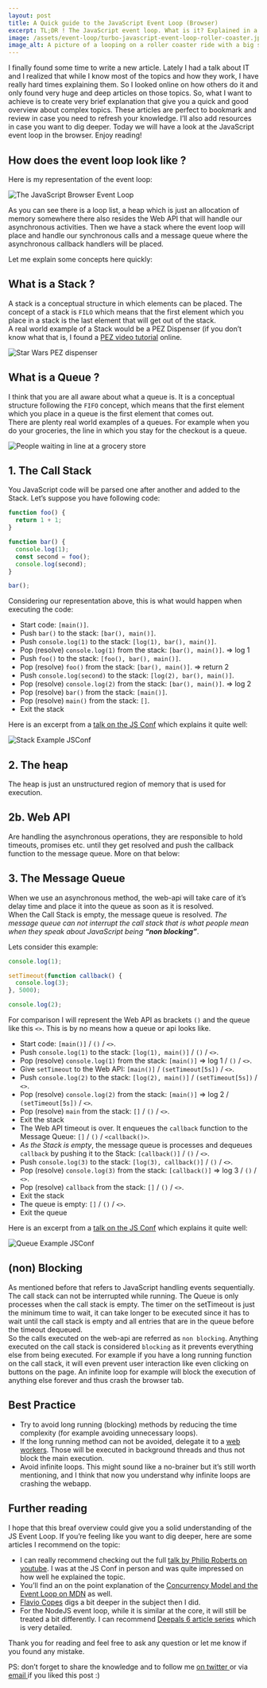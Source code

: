 ```yaml
---
layout: post
title: A Quick guide to the JavaScript Event Loop (Browser)
excerpt: TL;DR ! The JavaScript event loop. What is it? Explained in a nutshell.
image: /assets/event-loop/turbo-javascript-event-loop-roller-coaster.jpg
image_alt: A picture of a looping on a roller coaster ride with a big sign reading Turbo
---
```


I finally found some time to write a new article. Lately I had a talk about IT and I realized that while I know most of the topics and how they work, I have really hard times explaining them. So I looked online on how others do it and only found very huge and deep articles on those topics. So, what I want to achieve is to create very brief explanation that give you a quick and good overview about complex topics. These articles are perfect to bookmark and review in case you need to refresh your knowledge. I’ll also add resources in case you want to dig deeper. Today we will have a look at the JavaScript event loop in the browser. Enjoy reading!

## How does the event loop look like ?

Here is my representation of the event loop:

![The JavaScript Browser Event Loop](/assets/event-loop/JavaScript-Event-Loop.png)

As you can see there is a loop list, a heap which is just an allocation of memory somewhere there also resides the Web API that will handle our asynchronous activities. Then we have a stack where the event loop will place and handle our synchronous calls and a message queue where the asynchronous callback handlers will be placed.

Let me explain some concepts here quickly:

## What is a Stack ?

A stack is a conceptual structure in which elements can be placed. The concept of a stack is `FILO` which means that the first element which you place in a stack is the last element that will get out of the stack.  
A real world example of a Stack would be a PEZ Dispenser (if you don’t know what that is, I found a [PEZ video tutorial](https://www.youtube.com/watch?v=YIAN6eKltsA) online.

![Star Wars PEZ dispenser](/assets/event-loop/PEZ-dispenser-star-wars.png)

## What is a Queue ?

I think that you are all aware about what a queue is. It is a conceptual structure following the `FIFO` concept, which means that the first element which you place in a queue is the first element that comes out.  
There are plenty real world examples of a queues. For example when you do your groceries, the line in which you stay for the checkout is a queue.

![People waiting in line at a grocery store](/assets/event-loop/People-waiting-in-line-with-shopping-baskets-at-grocery-store.jpg)

## 1. The Call Stack

You JavaScript code will be parsed one after another and added to the Stack. Let’s suppose you have following code:

```javascript
function foo() {
  return 1 + 1;
}

function bar() {
  console.log(1);
  const second = foo();
  console.log(second);
}

bar();
```

Considering our representation above, this is what would happen when executing the code:

- Start code: `[main()]`.
- Push `bar()` to the stack: `[bar(), main()]`.
- Push `console.log(1)` to the stack: `[log(1), bar(), main()]`.
- Pop (resolve) `console.log(1)` from the stack: `[bar(), main()]`. => log 1
- Push `foo()` to the stack: `[foo(), bar(), main()]`.
- Pop (resolve) `foo()` from the stack: `[bar(), main()]`. => return 2
- Push `console.log(second)` to the stack: `[log(2), bar(), main()]`.
- Pop (resolve) `console.log(2)` from the stack: `[bar(), main()]`. => log 2
- Pop (resolve) `bar()` from the stack: `[main()]`.
- Pop (resolve) `main()` from the stack: `[]`.
- Exit the stack

Here is an excerpt from a [talk on the JS Conf](https://www.youtube.com/watch?v=8aGhZQkoFbQ) which explains it quite well:

![Stack Example JSConf](/assets/event-loop/stack-example-jsconf.gif)

## 2. The heap

The heap is just an unstructured region of memory that is used for execution.

## 2b. Web API

Are handling the asynchronous operations, they are responsible to hold timeouts, promises etc. until they get resolved and push the callback function to the message queue. More on that below:

## 3. The Message Queue

When we use an asynchronous method, the web-api will take care of it’s delay time and place it into the queue as soon as it is resolved.  
When the Call Stack is empty, the message queue is resolved. <i class="hilite">The message queue can not interrupt the call stack that is what people mean when they speak about JavaScript being **“non blocking”**</i>.

Lets consider this example:

```javascript
console.log(1);

setTimeout(function callback() {
  console.log(3);
}, 5000);

console.log(2);
```

For comparison I will represent the Web API as brackets `()` and the queue like this `<>`. This is by no means how a queue or api looks like.

- Start code: `[main()]` / `()` / `<>`.
- Push `console.log(1)` to the stack: `[log(1), main()]` / `()` / `<>`.
- Pop (resolve) `console.log(1)` from the stack: `[main()]` => log 1 / `()` / `<>`.
- Give `setTimeout` to the Web API: `[main()]` / `(setTimeout[5s])` / `<>`.
- Push `console.log(2)` to the stack: `[log(2), main()]` / `(setTimeout[5s])` / `<>`.
- Pop (resolve) `console.log(2)` from the stack: `[main()]` => log 2 / `(setTimeout[5s])` / `<>`.
- Pop (resolve) `main` from the stack: `[]` / `()` / `<>`.
- Exit the stack
- The Web API timeout is over. It enqueues the `callback` function to the Message Queue: `[]` / `()` / `<callback()>`.
- _As the Stack is empty_, the message queue is processes and dequeues `callback` by pushing it to the Stack: `[callback()]` / `()` / `<>`.
- Push `console.log(3)` to the stack: `[log(3), callback()]` / `()` / `<>`.
- Pop (resolve) `console.log(3)` from the stack: `[callback()]` => log 3 / `()` / `<>`.
- Pop (resolve) `callback` from the stack: `[]` / `()` / `<>`.
- Exit the stack
- The queue is empty: `[]` / `()` / `<>`.
- Exit the queue

Here is an excerpt from a [talk on the JS Conf](https://www.youtube.com/watch?v=8aGhZQkoFbQ) which explains it quite well:

![Queue Example JSConf](/assets/event-loop/queue-example-jsconf.gif)

## (non) Blocking

As mentioned before that refers to JavaScript handling events sequentially. The call stack can not be interrupted while running. The Queue is only processes when the call stack is empty. The timer on the setTimeout is just the minimum time to wait, it can take longer to be executed since it has to wait until the call stack is empty and all entries that are in the queue before the timeout dequeued.  
So the calls executed on the web-api are referred as `non blocking`. Anything executed on the call stack is considered `blocking` as it prevents everything else from being executed. For example if you have a long running function on the call stack, it will even prevent user interaction like even clicking on buttons on the page. An infinite loop for example will block the execution of anything else forever and thus crash the browser tab.

## Best Practice

- Try to avoid long running (blocking) methods by reducing the time complexity (for example avoiding unnecessary loops).
- If the long running method can not be avoided, delegate it to a [web workers](https://developer.mozilla.org/en-US/docs/Web/API/Web_Workers_API/Using_web_workers). Those will be executed in background threads and thus not block the main execution.
- Avoid infinite loops. This might sound like a no-brainer but it’s still worth mentioning, and I think that now you understand why infinite loops are crashing the webapp.

## Further reading

I hope that this breaf overview could give you a solid understanding of the JS Event Loop. If you’re feeling like you want to dig deeper, here are some articles I recommend on the topic:

- I can really recommend checking out the full [talk by Philip Roberts on youtube](https://www.youtube.com/watch?v=8aGhZQkoFbQ). I was at the JS Conf in person and was quite impressed on how well he explained the topic.
- You’ll find an on the point explanation of the [Concurrency Model and the Event Loop on MDN](https://developer.mozilla.org/en-US/docs/Web/JavaScript/EventLoop) as well.
- [Flavio Copes](https://flaviocopes.com/javascript-event-loop/#blocking-the-event-loop) digs a bit deeper in the subject then I did.
- For the NodeJS event loop, while it is similar at the core, it will still be treated a bit differently. I can recommend [Deepals 6 article series](https://jsblog.insiderattack.net/event-loop-and-the-big-picture-nodejs-event-loop-part-1-1cb67a182810) which is very detailed.

Thank you for reading and feel free to ask any question or let me know if you found any mistake.

PS: don’t forget to share the knowledge and to follow me <a href="https://twitter.com/ThibaultBeyer">on twitter <i class="fa fa-twitter"></i></a> or via <a class="toggle-sidebar" data-a11y-dialog-show="subscribe-dialog" href="#site-sidebar">email <i class="fa fa-fw fa-columns"></i></a> if you liked this post :)
